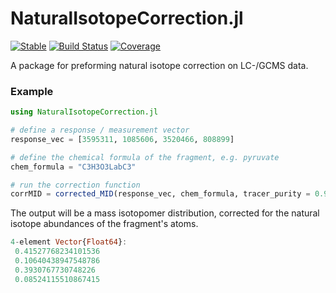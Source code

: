 # NaturalIsotopeCorrection.jl

[![Stable](https://img.shields.io/badge/docs-stable-blue.svg)](https://vm-vh.github.io/NaturalIsotopeCorrection.jl/stable/)
[![Build Status](https://github.com/vm-vh/NaturalIsotopeCorrection.jl/actions/workflows/CI.yml/badge.svg?branch=main)](https://github.com/vm-vh/NaturalIsotopeCorrection.jl/actions/workflows/CI.yml?query=branch%3Amain)
[![Coverage](https://codecov.io/gh/vm-vh/NaturalIsotopeCorrection.jl/branch/main/graph/badge.svg)](https://codecov.io/gh/vm-vh/NaturalIsotopeCorrection.jl)

A package for preforming natural isotope correction on LC-/GCMS data.

### Example
```julia
using NaturalIsotopeCorrection.jl

# define a response / measurement vector 
response_vec = [3595311, 1085606, 3520466, 808899]

# define the chemical formula of the fragment, e.g. pyruvate
chem_formula = "C3H3O3LabC3"

# run the correction function
corrMID = corrected_MID(response_vec, chem_formula, tracer_purity = 0.99)
```
The output will be a mass isotopomer distribution, corrected for the natural isotope abundances of the fragment's atoms.

```julia
4-element Vector{Float64}:
 0.41527768234101536
 0.10640438947548786
 0.3930767730748226
 0.08524115510867415
```
